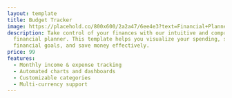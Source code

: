 ```yaml
---
layout: template
title: Budget Tracker
image: https://placehold.co/800x600/2a2a47/6ee4e3?text=Financial+Planner
description: Take control of your finances with our intuitive and comprehensive
  financial planner. This template helps you visualize your spending, set
  financial goals, and save money effectively.
price: 99
features:
  - Monthly income & expense tracking
  - Automated charts and dashboards
  - Customizable categories
  - Multi-currency support
---
```

